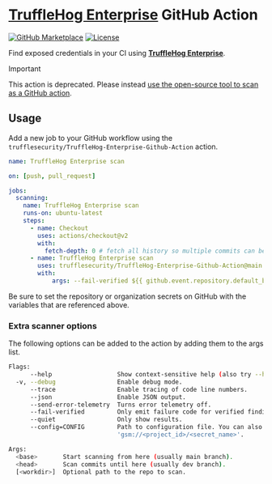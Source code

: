 # [TruffleHog Enterprise](https://trufflesecurity.com/) GitHub Action

[![GitHub Marketplace](https://img.shields.io/badge/Actions-Marketplace-undefined.svg?logo=github&logoColor=white&style=for-the-badge)](https://github.com/marketplace/actions/trufflehog-enterprise)
[![License](https://img.shields.io/github/license/trufflesecurity/TruffleHog-Enterprise-Github-Action?color=green&style=for-the-badge)](LICENSE)

Find exposed credentials in your CI using [**TruffleHog Enterprise**](https://trufflesecurity.com/).

> [!IMPORTANT]
> This action is deprecated. Please instead [use the open-source tool to scan as a GitHub action](https://github.com/trufflesecurity/trufflehog?tab=readme-ov-file#octocat-trufflehog-github-action).

## Usage

Add a new job to your GitHub workflow using the `trufflesecurity/TruffleHog-Enterprise-Github-Action` action.

```yaml
name: TruffleHog Enterprise scan

on: [push, pull_request]

jobs:
  scanning:
    name: TruffleHog Enterprise scan
    runs-on: ubuntu-latest
    steps:
      - name: Checkout
        uses: actions/checkout@v2
        with:
          fetch-depth: 0 # fetch all history so multiple commits can be scanned
      - name: TruffleHog Enterprise scan
        uses: trufflesecurity/TruffleHog-Enterprise-Github-Action@main
        with:
            args: --fail-verified ${{ github.event.repository.default_branch }} HEAD
```

Be sure to set the repository or organization secrets on GitHub with the variables that are referenced above.

### Extra scanner options

The following options can be added to the action by adding them to the args list.

```bash
Flags:
      --help                  Show context-sensitive help (also try --help-long and --help-man).
  -v, --debug                 Enable debug mode.
      --trace                 Enable tracing of code line numbers.
      --json                  Enable JSON output.
      --send-error-telemetry  Turns error telemetry off.
      --fail-verified         Only emit failure code for verified findings.
      --quiet                 Only show results.
      --config=CONFIG         Path to configuration file. You can also specify Google Secrets Manager secrets with
                              'gsm://<project_id>/<secret_name>'.

Args:
  <base>       Start scanning from here (usually main branch).
  <head>       Scan commits until here (usually dev branch).
  [<workdir>]  Optional path to the repo to scan.
```
